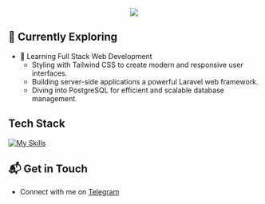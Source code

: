 
<div align="center">
  <div width="70%">
      <img src="https://readme-typing-svg.demolab.com?font=Fira+Code&duration=2000&pause=200&color=14E4AE&center=true&multiline=true&repeat=false&random=false&width=435&height=80&lines=Hi!+I'm+Rinat%2C+a+backend+developer."/>
  </div>
</div>

## 🌱 Currently Exploring

- 🚀 Learning Full Stack Web Development
  - Styling with Tailwind CSS to create modern and responsive user interfaces.
  - Building server-side applications a powerful Laravel web framework.
  - Diving into PostgreSQL for efficient and scalable database management.
 
## Tech Stack
[![My Skills](https://skillicons.dev/icons?i=php,tailwind,docker,laravel,postgresql,mysql,redis,rabbitmq)](https://skillicons.dev)

## 📬 Get in Touch

- Connect with me on [Telegram](https://t.me/meoontelegram)
